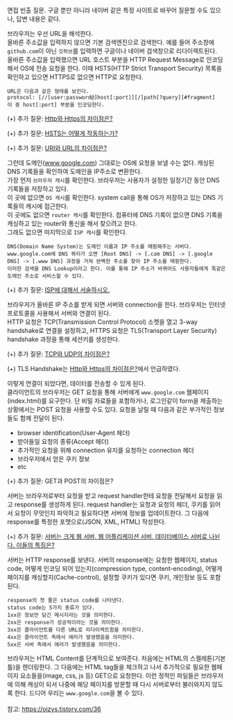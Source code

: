 면접 빈출 질문. 구글 뿐만 아니라 네이버 같은 특정 사이트로 바꾸어 질문할 수도 있으나, 답변 내용은 같다.

브라우저는 우선 URL을 해석한다. <br>
올바른 주소값을 입력하지 않으면 기본 검색엔진으로 검색한다. 예를 들어 주소창에 `github.com`이 아닌 `깃허브`를 입력하면 구글이나 네이버 검색창으로 리다이렉트된다. <br>
올바른 주소값을 입력했으면 URL 호스트 부분을 HTTP Request Message로 인코딩해서 OS에 전송 요청을 한다. 이때 HSTS(HTTP Strict Transport Security) 목록을 확인하고 있으면 HTTPS로 없으면 HTTP로 요청한다.

``` 
URL은 다음과 같은 형태를 보인다.
protocol: [//[user:password@]host[:port]][/]path[?query][#fragment]
이 중 host[:port] 부분을 인코딩한다.
```

(+) 추가 질문: [Http와 Https의 차이점은?](https://github.com/cpwoo/coding-interview/blob/main/Network/Http%EC%99%80_Https%EC%9D%98_%EC%B0%A8%EC%9D%B4%EC%A0%90.md)

(+) 추가 질문: [HSTS는 어떻게 작동하는가?](https://github.com/cpwoo/coding-interview/blob/main/Network/HSTS_%EC%9E%91%EB%8F%99%EC%9B%90%EB%A6%AC.md)

(+) 추가 질문: [URI와 URL의 차이점은?](https://github.com/cpwoo/coding-interview/blob/main/Network/URI%EC%99%80_URL%EC%9D%98_%EC%B0%A8%EC%9D%B4%EC%A0%90.md)


그런데 도메인(www.google.com) 그대로는 OS에 요청을 보낼 수는 없다. 캐싱된 DNS 기록들을 확인하여 도메인을 IP주소로 변환한다. <br>
가장 먼저 `브라우저 캐시`를 확인한다. 브라우저는 사용자가 설정한 일정기간 동안 DNS 기록들을 저장하고 있다. <br>
이 곳에 없으면 `OS 캐시`를 확인한다. system call을 통해 OS가 저장하고 있는 DNS 기록들의 캐시에 접근한다. <br>
이 곳에도 없으면 `router 캐시`를 확인한다. 컴퓨터에 DNS 기록이 없으면 DNS 기록을 캐싱하고 있는 router와 통신을 해서 찾으려고 한다. <br>
그래도 없으면 마지막으로 `ISP 캐시`를 확인한다.

```
DNS(Domain Name System)는 도메인 이름과 IP 주소를 매핑해주는 서버다.
www.google.com에 DNS 쿼리가 오면 [Root DNS] -> [.com DNS] -> [.google DNS] -> [.www DNS] 과정을 거쳐 완벽한 주소를 찾아 IP 주소를 매핑한다. 
이러한 검색을 DNS Lookup이라고 한다. 이를 통해 IP 주소가 바뀌어도 사용자들에게 똑같은 도메인 주소로 서비스할 수 있다.
```
(+) 추가 질문: [ISP에 대해서 서술하시오.](https://github.com/cpwoo/coding-interview/blob/main/Network/ISP%EB%8A%94_%EB%AC%B4%EC%97%87%EC%9D%B8%EA%B0%80.md)


브라우저가 올바른 IP 주소를 받게 되면 서버와 connection을 한다. 브라우저는 인터넷 프로토콜을 사용해서 서버와 연결이 된다. <br>
HTTP 요청은 TCP(Transmission Control Protocol) 소켓을 열고 3-way handshake로 연결을 설정하고, HTTPS 요청은 TLS(Transport Layer Security) handshake 과정을 통해 세션키를 생성한다.


(+) 추가 질문: [TCP와 UDP의 차이점은?](https://github.com/cpwoo/coding-interview/blob/main/Network/TCP%EC%99%80_UDP%EC%9D%98_%EC%B0%A8%EC%9D%B4%EC%A0%90%EA%B3%BC_%EB%8F%99%EC%9E%91%EC%9B%90%EB%A6%AC.md)

(+) TLS Handshake는 [Http와 Https의 차이점은?](https://github.com/cpwoo/coding-interview/blob/main/Network/Http%EC%99%80_Https%EC%9D%98_%EC%B0%A8%EC%9D%B4%EC%A0%90.md)에서 언급하였다.

이렇게 연결이 되었다면, 데이터를 전송할 수 있게 된다. <br>
클라이언트의 브라우저는 GET 요청을 통해 서버에게 `www.google.com` 웹페이지(index.html)를 요구한다. 단 비밀 자료들을 포함하거나, 로그인같이 form을 제출하는 상황에서는 POST 요청을 사용할 수도 있다. 요청을 날릴 때 다음과 같은 부가적인 정보들도 함께 전달이 된다.

- browser identification(User-Agent 헤더)
- 받아들일 요청의 종류(Accept 헤더)
- 추가적인 요청을 위해 connection 유지를 요청하는 connection 헤더
- 브라우저에서 얻은 쿠키 정보
- etc

(+) 추가 질문: GET과 POST의 차이점은?

서버는 브라우저로부터 요청을 받고 request handler한테 요청을 전달해서 요청을 읽고 response를 생성하게 된다. request handler는 요청과 요청의 헤더, 쿠키를 읽어서 요청이 무엇인지 파악하고 필요하다면 서버에 정보를 업데이트한다. 그 다음에 response를 특정한 포맷으로(JSON, XML, HTML) 작성한다.

(+) 추가 질문: [서버는 크게 웹 서버, 웹 어플리케이션 서버, 데이터베이스 서버로 나뉜다. 이들의 특징은?](https://www.youtube.com/watch?v=70bzGTx-BHo&t=1s)

서버는 HTTP response를 보낸다. 서버의 response에는 요청한 웹페이지, status code, 어떻게 인코딩 되어 있는지(compression type, content-encoding), 어떻게 페이지를 캐싱할지(Cache-control), 설정할 쿠키가 있다면 쿠키, 개인정보 등도 포함된다.

```
response의 첫 줄은 status code를 나타낸다.
status code는 5가지 종류가 있다.
1xx은 정보만 담긴 메시지라는 것을 의미한다.
2xx은 response가 성공적이라는 것을 의미한다.
3xx은 클라이언트를 다른 URL로 리다이렉트함을 의미한다.
4xx은 클라이언트 측에서 에러가 발생했음을 의미한다.
5xx은 서버 측에서 에러가 발생했음을 의미한다.
```

브라우저는 HTML Content를 단계적으로 보여준다. 처음에는 HTML의 스켈레톤(기본 틀)을 렌더링한다. 그 다음에는 HTML tag들을 체크하고 나서 추가적으로 필요한 웹페이지 요소들을(image, css, js 등) GET으로 요청한다. 이런 정적인 파일들은 브라우저에 의해 캐싱이 되서 나중에 해당 페이지를 방문할 때 다시 서버로부터 불러와지지 않도록 한다. 드디어 우리는 `www.google.com`을 볼 수 있다.
<br> <br>
참고: https://oizys.tistory.com/36
